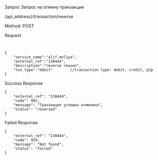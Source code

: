 Запрос Запрос на отмену транзакции

{api_address}/transaction/reverse

Method: POST

Request

```


{
    "service_name":"alif.moliya",
    "external_ref":"130444",
    "description":"reverse reason",
    "txn_type":"debit"        //transaction type: debit, credit, p2p
}

```

Success Response

```
{
    "external_ref": "130444",
    "code": 992,
    "message": "Транзакция успешно отменена",
    "status": "reversed"
}

```

Failed Response

```
{
    "external_ref": "130444",
    "code": 919,
    "message": "Not found",
    "status": "failed"
}

```
